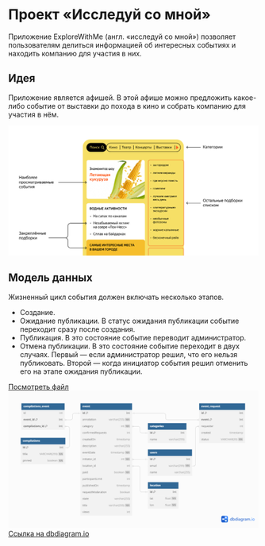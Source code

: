 

# Проект «Исследуй со мной»

Приложение ExploreWithMe (англ. «исследуй со мной») позволяет 
пользователям делиться информацией об интересных событиях и находить
компанию для участия в них.

## Идея
Приложение является афишей. В этой афише можно предложить какое-либо 
событие от выставки до похода в кино и собрать компанию для участия в нём.

<img src="main/resources/images/project.png">

## Модель данных 
Жизненный цикл события должен включать несколько этапов.
- Создание.
- Ожидание публикации. В статус ожидания публикации событие переходит 
сразу после создания.
- Публикация. В это состояние событие переводит администратор.
- Отмена публикации. В это состояние событие переходит в двух случаях. 
Первый — если администратор решил, что его нельзя публиковать. 
Второй — когда инициатор события решил отменить его на этапе ожидания публикации.

[Посмотреть файл](main/resources/images/explore-with-me.png)
<img src="main/resources/images/explore-with-me.png">
[Ссылка на dbdiagram.io](https://dbdiagram.io/d/explore-with-me-65e16dc6cd45b569fb44f019)